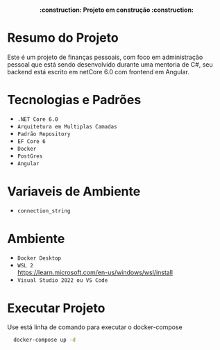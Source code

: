 
<h4 align="center"> 
    :construction:  Projeto em construção  :construction:
</h4>

# Resumo do Projeto
Este é um projeto de finanças pessoais, com foco em administração pessoal que está sendo desenvolvido durante uma mentoria de C#, seu backend está escrito em netCore 6.0 com frontend em Angular.

# Tecnologias e Padrões

- ``.NET Core 6.0`` 
- ``Arquitetura em Multiplas Camadas`` 
- ``Padrão Repository`` 
- ``EF Core 6``
- ``Docker``
- ``PostGres``
- ``Angular``

# Variaveis de Ambiente
- ``connection_string``

# Ambiente
- ``Docker Desktop`` 
- ``WSL 2``  
    https://learn.microsoft.com/en-us/windows/wsl/install
- ``Visual Studio 2022 ou VS Code``

# Executar Projeto
Use está linha de comando para executar o docker-compose

``` bash
  docker-compose up -d
```
